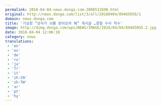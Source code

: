```yaml
---
permalink: 2018-04-04-news.donga.com-2008512690.html
original: http://news.donga.com/list/3/all/20180404/89465058/1
domain: news.donga.com
title: '기상청 “상사가 뇌물 받아오라 해” 게시글 …경찰 수사 착수'
image: http://dimg.donga.com/wps/NEWS/IMAGE/2018/04/04/89465055.2.jpg
date: 2018-04-04 12:06:18
category: news
translations: 
 - 'en'
 - 'es'
 - 'de'
 - 'ru'
 - 'ja'
 - 'fr'
 - 'it'
 - 'zh-CN'
 - 'zh-TW'
 - 'ar'
 - 'pt'
 - 'hy'
---
```


